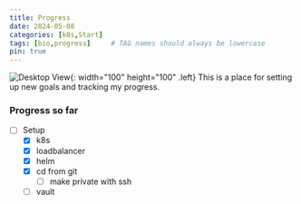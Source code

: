 ```yaml
---
title: Progress
date: 2024-05-08
categories: [k8s,Start]
tags: [bio,progress]     # TAG names should always be lowercase
pin: true
---
```


![Desktop View](olivia_checkbox_thumb2.jpeg){: width="100" height="100" .left}
This is a place for setting up new goals and tracking my progress.

### Progress so far

- [ ] Setup
  - [x] k8s
  - [x] loadbalancer
  - [x] helm
  - [x] cd from git
    - [ ] make private with ssh
  - [ ] vault
